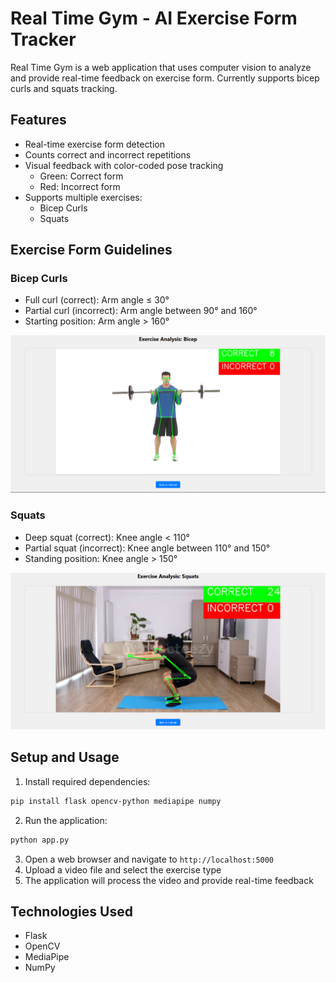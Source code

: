 # Real Time Gym - AI Exercise Form Tracker

Real Time Gym is a web application that uses computer vision to analyze and provide real-time feedback on exercise form. Currently supports bicep curls and squats tracking.

## Features

- Real-time exercise form detection
- Counts correct and incorrect repetitions
- Visual feedback with color-coded pose tracking
  - Green: Correct form
  - Red: Incorrect form
- Supports multiple exercises:
  - Bicep Curls
  - Squats

## Exercise Form Guidelines

### Bicep Curls

- Full curl (correct): Arm angle ≤ 30°
- Partial curl (incorrect): Arm angle between 90° and 160°
- Starting position: Arm angle > 160°

![Bicep Curl Form](/outputs/bicep_curl_form.png)

### Squats

- Deep squat (correct): Knee angle < 110°
- Partial squat (incorrect): Knee angle between 110° and 150°
- Standing position: Knee angle > 150°

![Squat Form](/outputs/squat_form.png)

## Setup and Usage

1. Install required dependencies:

```bash
pip install flask opencv-python mediapipe numpy
```

2. Run the application:

```bash
python app.py
```

3. Open a web browser and navigate to `http://localhost:5000`
4. Upload a video file and select the exercise type
5. The application will process the video and provide real-time feedback

## Technologies Used

- Flask
- OpenCV
- MediaPipe
- NumPy
